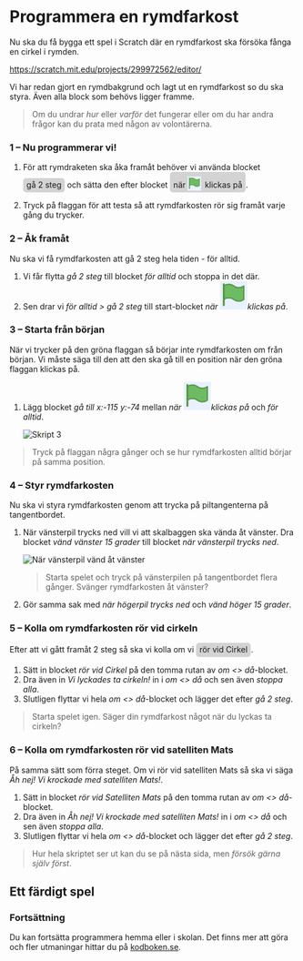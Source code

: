 <style> span.sb {
    border: 1px solid lightgray;
    border-radius: 5px;
    background: lightgray;
    padding: 2px 5px 4px 5px;
    font-style: normal;
    display: inline-block;
  } span.sb img {
    position: relative;
    width: 24px;
    height: 25px;
    margin: 0 2px 0 0 !important;
    top: 5px;
  }</style>

# Programmera en rymdfarkost

Nu ska du få bygga ett spel i Scratch där en rymdfarkost ska försöka fånga en cirkel i rymden.


<a href="https://scratch.mit.edu/projects/299972562/editor/" target="_blank">https://scratch.mit.edu/projects/299972562/editor/</a>

Vi har redan gjort en rymdbakgrund och lagt ut en rymdfarkost so du ska styra. Även alla block som behövs ligger framme.

> Om du undrar _hur_ eller _varför_ det fungerar eller om du har andra frågor kan du prata med någon av volontärerna.


### 1 – Nu programmerar vi!

1. För att rymdraketen ska åka framåt behöver vi använda blocket <span class="sb">gå 2 steg</span> och sätta den efter blocket <span class="sb">när ![flagga](flagga.png) klickas på</span>.

2. Tryck på flaggan för att testa så att rymdfarkosten rör sig framåt varje gång du trycker.

### 2 – Åk framåt

Nu ska vi få rymdfarkosten att gå 2 steg hela tiden - för alltid.

1. Vi får flytta <i class="sb">gå 2 steg</i> till blocket <i class="sb">för alltid</i> och stoppa in det där.
2. Sen drar vi <i class="sb">för alltid > gå 2 steg</i> till start-blocket <i class="sb">när ![flagga](flagga.png)klickas på</i>.

### 3 – Starta från början

När vi trycker på den gröna flaggan så börjar inte rymdfarkosten om från början. Vi måste säga till den att den ska gå till en position när den gröna flaggan klickas på.

1. Lägg blocket <i class="sb">gå till x:-115 y:-74</i> mellan <i class="sb">när ![flagga](flagga.png)klickas på</i> och <i class="sb">för alltid</i>.

    ![Skript 3](skript-03.png)

> Tryck på flaggan några gånger och se hur rymdfarkosten alltid börjar på samma position.

### 4 – Styr rymdfarkosten

Nu ska vi styra rymdfarkosten genom att trycka på piltangenterna på tangentbordet.

1. När vänsterpil trycks ned vill vi att skalbaggen ska vända åt vänster. Dra blocket <i class="sb">vänd vänster 15 grader</i> till blocket <i class="sb">när vänsterpil trycks ned</i>.

    ![När vänsterpil vänd åt vänster](skript-04a.png)

    > Starta spelet och tryck på vänsterpilen på tangentbordet flera gånger. Svänger rymdfarkosten åt vänster?

2. Gör samma sak med <i class="sb">när högerpil trycks ned</i> och <i class="sb">vänd höger 15 grader</i>.

### 5 – Kolla om rymdfarkosten rör vid cirkeln

Efter att vi gått framåt 2 steg så ska vi kolla om vi <span class="sb">rör vid Cirkel</span>.

1. Sätt in blocket <i class="sb">rör vid Cirkel</i> på den tomma rutan av <i class="sb">om <> då</i>-blocket.  
2. Dra även in <i class="sb">Vi lyckades ta cirkeln!</i> in i <i class="sb">om <> då</i> och sen även <i class="sb">stoppa alla</i>.  
3. Slutligen flyttar vi hela <i class="sb">om <> då</i>-blocket och lägger det efter <i class="sb">gå 2 steg</i>.

> Starta spelet igen. Säger din rymdfarkost något när du lyckas ta cirkeln?

### 6 – Kolla om rymdfarkosten rör vid satelliten Mats

På samma sätt som förra steget. Om vi rör vid satelliten Mats så ska vi säga _Åh nej! Vi krockade med satelliten Mats!_.

1. Sätt in blocket <i class="sb">rör vid Satelliten Mats</i> på den tomma rutan av <i class="sb">om <> då</i>-blocket.  
2. Dra även in <i class="sb">Åh nej! Vi krockade med satelliten Mats!</i> in i <i class="sb">om <> då</i> och sen även <i class="sb">stoppa alla</i>.  
3. Slutligen flyttar vi hela <i class="sb">om <> då</i>-blocket och lägger det efter <i class="sb">gå 2 steg</i>.

> Hur hela skriptet ser ut kan du se på nästa sida, men _försök gärna själv först_.

## Ett färdigt spel

### Fortsättning

Du kan fortsätta programmera hemma eller i skolan. Det finns mer att göra och fler utmaningar hittar du på [kodboken.se](https://kodboken.se).
